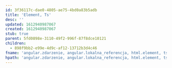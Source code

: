 ```yaml
---
id: 3f36117c-dae0-4805-ae75-4bd0a83b5adb
title: 'Element, Ts'
desc: ''
updated: 1612940987067
created: 1612940987067
stub: true
parent: 5fd0898e-3110-49f2-996f-87f8dce10121
children:
  - 898f9bb2-e99e-4d9c-af12-13712b3d4c46
fname: 'angular.zdarzenie, angular.lokalna_referencja, html.element, ts'
hpath: 'angular.zdarzenie, angular.lokalna_referencja, html.element, ts'
---
```



